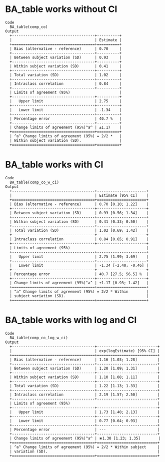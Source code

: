 # BA_table works without CI

    Code
      BA_table(comp_co)
    Output
      +-------------------------------------+----------+
      |                                     | Estimate |
      +=====================================+==========+
      | Bias (alternative - reference)      | 0.70     |
      +-------------------------------------+----------+
      | Between subject variation (SD)      | 0.93     |
      +-------------------------------------+----------+
      | Within subject variation (SD)       | 0.41     |
      +-------------------------------------+----------+
      | Total variation (SD)                | 1.02     |
      +-------------------------------------+----------+
      | Intraclass correlation              | 0.84     |
      +-------------------------------------+----------+
      | Limits of agreement (95%)                      |
      +-------------------------------------+----------+
      |   Upper limit                       | 2.75     |
      +-------------------------------------+----------+
      |   Lower limit                       | -1.34    |
      +-------------------------------------+----------+
      | Percentage error                    | 40.7 %   |
      +-------------------------------------+----------+
      | Change limits of agreement (95%)^a^ | ±1.17    |
      +=====================================+==========+
      | ^a^ Change limits of agreement (95%) = 2√2 *   |
      | Within subject variation (SD).                 |
      +=====================================+==========+ 

# BA_table works with CI

    Code
      BA_table(comp_co_w_ci)
    Output
      +-------------------------------------+----------------------+
      |                                     | Estimate [95% CI]    |
      +=====================================+======================+
      | Bias (alternative - reference)      | 0.70 [0.10; 1.22]    |
      +-------------------------------------+----------------------+
      | Between subject variation (SD)      | 0.93 [0.56; 1.34]    |
      +-------------------------------------+----------------------+
      | Within subject variation (SD)       | 0.41 [0.33; 0.50]    |
      +-------------------------------------+----------------------+
      | Total variation (SD)                | 1.02 [0.69; 1.42]    |
      +-------------------------------------+----------------------+
      | Intraclass correlation              | 0.84 [0.65; 0.91]    |
      +-------------------------------------+----------------------+
      | Limits of agreement (95%)                                  |
      +-------------------------------------+----------------------+
      |   Upper limit                       | 2.75 [1.99; 3.69]    |
      +-------------------------------------+----------------------+
      |   Lower limit                       | -1.34 [-2.40; -0.46] |
      +-------------------------------------+----------------------+
      | Percentage error                    | 40.7 [27.5; 56.5] %  |
      +-------------------------------------+----------------------+
      | Change limits of agreement (95%)^a^ | ±1.17 [0.93; 1.42]   |
      +=====================================+======================+
      | ^a^ Change limits of agreement (95%) = 2√2 * Within        |
      | subject variation (SD).                                    |
      +=====================================+======================+ 

# BA_table works with log and CI

    Code
      BA_table(comp_co_log_w_ci)
    Output
      +-------------------------------------+---------------------------+
      |                                     | exp(logEstimate) [95% CI] |
      +=====================================+===========================+
      | Bias (alternative - reference)      | 1.16 [1.03; 1.28]         |
      +-------------------------------------+---------------------------+
      | Between subject variation (SD)      | 1.20 [1.09; 1.31]         |
      +-------------------------------------+---------------------------+
      | Within subject variation (SD)       | 1.10 [1.08; 1.11]         |
      +-------------------------------------+---------------------------+
      | Total variation (SD)                | 1.22 [1.13; 1.33]         |
      +-------------------------------------+---------------------------+
      | Intraclass correlation              | 2.19 [1.57; 2.50]         |
      +-------------------------------------+---------------------------+
      | Limits of agreement (95%)                                       |
      +-------------------------------------+---------------------------+
      |   Upper limit                       | 1.73 [1.40; 2.13]         |
      +-------------------------------------+---------------------------+
      |   Lower limit                       | 0.77 [0.64; 0.93]         |
      +-------------------------------------+---------------------------+
      | Percentage error                    | ---                       |
      +-------------------------------------+---------------------------+
      | Change limits of agreement (95%)^a^ | ⋇1.30 [1.23; 1.35]        |
      +=====================================+===========================+
      | ^a^ Change limits of agreement (95%) = 2√2 * Within subject     |
      | variation (SD).                                                 |
      +=====================================+===========================+ 

